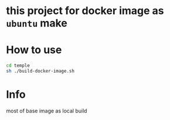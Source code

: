 # this project for docker image as `ubuntu` make

# How to use

```sh
cd temple
sh ./build-docker-image.sh
```

# Info

most of base image as local build
